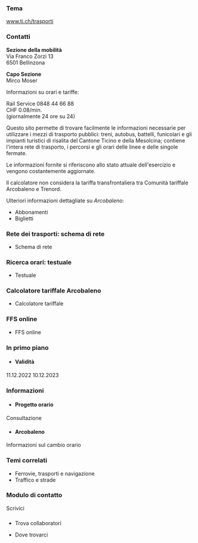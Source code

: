 ###  Tema

www.ti.ch/trasporti

###  Contatti

**Sezione della mobilità**  
Via Franco Zorzi 13  
6501 Bellinzona

 **Capo Sezione**  
Mirco Moser

Informazioni su orari e tariffe:

Rail Service 0848 44 66 88  
CHF 0.08/min.  
(giornalmente 24 ore su 24)

Questo sito permette di trovare facilmente le informazioni necessarie per
utilizzare i mezzi di trasporto pubblici: treni, autobus, battelli, funicolari
e gli impianti turistici di risalita del Cantone Ticino e della Mesolcina;
contiene l'intera rete di trasporto, i percorsi e gli orari delle linee e
delle singole fermate.

Le informazioni fornite si riferiscono allo stato attuale dell'esercizio e
vengono costantemente aggiornate.

Il calcolatore non considera la tariffa transfrontaliera tra Comunità
tariffale Arcobaleno e Trenord.

Ulteriori informazioni dettagliate su _Arcobaleno:_

  * Abbonamenti
  * Biglietti

###  Rete dei trasporti: schema di rete

  * Schema di rete

###  Ricerca orari: testuale

  * Testuale

###  Calcolatore tariffale Arcobaleno

  * Calcolatore tariffale

###  FFS online

  * FFS online

###  In primo piano

  * #### Validità

11.12.2022 10.12.2023

###  Informazioni

  * #### Progetto orario

Consultazione

  * #### Arcobaleno

Informazioni sul cambio orario

###  Temi correlati

  * Ferrovie, trasporti e navigazione
  * Traffico e strade

### Modulo di contatto

Scrivici

###

  * Trova collaboratori

  * Dove trovarci

